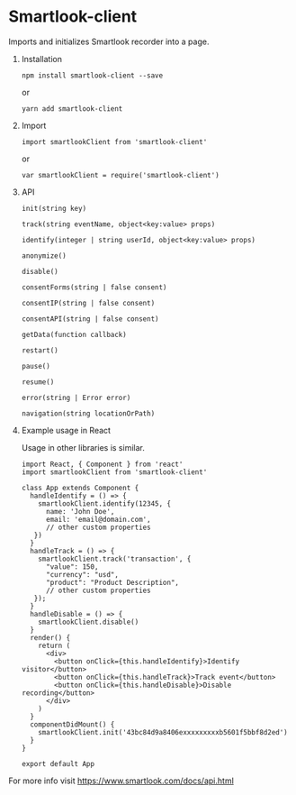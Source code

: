 # Smartlook-client

Imports and initializes Smartlook recorder into a page.

1.  Installation
    ```
    npm install smartlook-client --save
    ```
    or
    ```
    yarn add smartlook-client
    ```
2.  Import
    ```
    import smartlookClient from 'smartlook-client'
    ```
    or
    ```
    var smartlookClient = require('smartlook-client')
    ```
3.  API
    ```
    init(string key)
    ```
    ```
    track(string eventName, object<key:value> props)
    ```
    ```
    identify(integer | string userId, object<key:value> props)
    ```
    ```
    anonymize()
    ```
    ```
    disable()
    ```
    ```
    consentForms(string | false consent)
    ```
    ```
    consentIP(string | false consent)
    ```
    ```
    consentAPI(string | false consent)
    ```
    ```
    getData(function callback)
    ```
    ```
    restart()
    ```
    ```
    pause()
    ```
    ```
    resume()
    ```
    ```
    error(string | Error error)
    ```
    ```
    navigation(string locationOrPath)
    ```
4.  Example usage in React

    Usage in other libraries is similar.

    ```
    import React, { Component } from 'react'
    import smartlookClient from 'smartlook-client'

    class App extends Component {
      handleIdentify = () => {
        smartlookClient.identify(12345, {
          name: 'John Doe',
          email: 'email@domain.com',
          // other custom properties
       })
      }
      handleTrack = () => {
        smartlookClient.track('transaction', {
          "value": 150,
          "currency": "usd",
          "product": "Product Description",
          // other custom properties
       });
      }
      handleDisable = () => {
        smartlookClient.disable()
      }
      render() {
        return (
          <div>
            <button onClick={this.handleIdentify}>Identify visitor</button>
            <button onClick={this.handleTrack}>Track event</button>
            <button onClick={this.handleDisable}>Disable recording</button>
          </div>
        )
      }
      componentDidMount() {
        smartlookClient.init('43bc84d9a8406exxxxxxxxxb5601f5bbf8d2ed')
      }
    }

    export default App
    ```

For more info visit https://www.smartlook.com/docs/api.html
